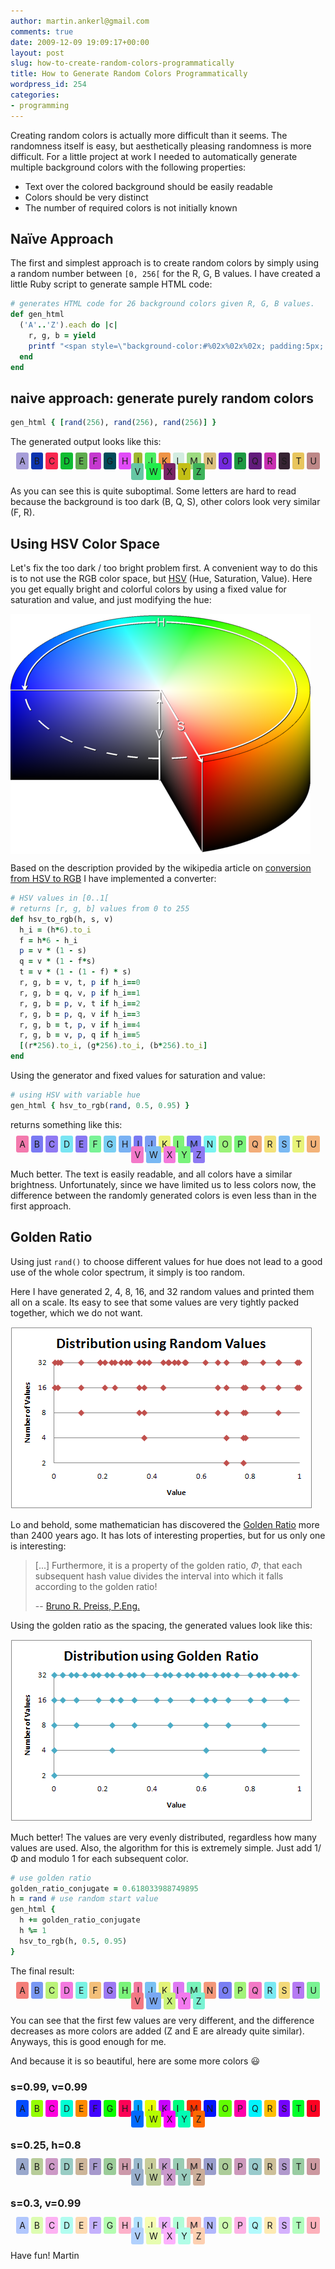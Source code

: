 ```yaml
---
author: martin.ankerl@gmail.com
comments: true
date: 2009-12-09 19:09:17+00:00
layout: post
slug: how-to-create-random-colors-programmatically
title: How to Generate Random Colors Programmatically
wordpress_id: 254
categories:
- programming
---
```


Creating random colors is actually more difficult than it seems. The randomness itself is easy, but aesthetically pleasing randomness is more difficult. For a little project at work I needed to automatically generate multiple background colors with the following properties:

* Text over the colored background should be easily readable
* Colors should be very distinct
* The number of required colors is not initially known

## Naïve Approach

The first and simplest approach is to create random colors by simply using a random number between `[0, 256[` for the R, G, B values. I have created a little Ruby script to generate sample HTML code:

```ruby
# generates HTML code for 26 background colors given R, G, B values.
def gen_html
  ('A'..'Z').each do |c|
    r, g, b = yield
    printf "<span style=\"background-color:#%02x%02x%02x; padding:5px; -moz-border-radius:3px; -webkit-border-radius:3px;\">#{c}</span> ", r, g, b
  end
end
```

## naive approach: generate purely random colors

```ruby
gen_html { [rand(256), rand(256), rand(256)] }
```

The generated output looks like this:

<p style="text-align:center;"><span style="background-color:#a69dd8; padding:5px; -moz-border-radius:3px; -webkit-border-radius:3px;">A</span> <span style="background-color:#0c35b0; padding:5px; -moz-border-radius:3px; -webkit-border-radius:3px;">B</span> <span style="background-color:#f82750; padding:5px; -moz-border-radius:3px; -webkit-border-radius:3px;">C</span> <span style="background-color:#0ebd31; padding:5px; -moz-border-radius:3px; -webkit-border-radius:3px;">D</span> <span style="background-color:#5fab4f; padding:5px; -moz-border-radius:3px; -webkit-border-radius:3px;">E</span> <span style="background-color:#c538cf; padding:5px; -moz-border-radius:3px; -webkit-border-radius:3px;">F</span> <span style="background-color:#014a59; padding:5px; -moz-border-radius:3px; -webkit-border-radius:3px;">G</span> <span style="background-color:#e14af8; padding:5px; -moz-border-radius:3px; -webkit-border-radius:3px;">H</span> <span style="background-color:#9fb730; padding:5px; -moz-border-radius:3px; -webkit-border-radius:3px;">I</span> <span style="background-color:#4bec60; padding:5px; -moz-border-radius:3px; -webkit-border-radius:3px;">J</span> <span style="background-color:#ef9345; padding:5px; -moz-border-radius:3px; -webkit-border-radius:3px;">K</span> <span style="background-color:#d2ece0; padding:5px; -moz-border-radius:3px; -webkit-border-radius:3px;">L</span> <span style="background-color:#9cda80; padding:5px; -moz-border-radius:3px; -webkit-border-radius:3px;">M</span> <span style="background-color:#dbc07c; padding:5px; -moz-border-radius:3px; -webkit-border-radius:3px;">N</span> <span style="background-color:#7328dd; padding:5px; -moz-border-radius:3px; -webkit-border-radius:3px;">O</span> <span style="background-color:#1e9942; padding:5px; -moz-border-radius:3px; -webkit-border-radius:3px;">P</span> <span style="background-color:#621b7b; padding:5px; -moz-border-radius:3px; -webkit-border-radius:3px;">Q</span> <span style="background-color:#c830b2; padding:5px; -moz-border-radius:3px; -webkit-border-radius:3px;">R</span> <span style="background-color:#362332; padding:5px; -moz-border-radius:3px; -webkit-border-radius:3px;">S</span> <span style="background-color:#e8c55d; padding:5px; -moz-border-radius:3px; -webkit-border-radius:3px;">T</span> <span style="background-color:#bd8787; padding:5px; -moz-border-radius:3px; -webkit-border-radius:3px;">U</span> <span style="background-color:#66c6a4; padding:5px; -moz-border-radius:3px; -webkit-border-radius:3px;">V</span> <span style="background-color:#21ec4b; padding:5px; -moz-border-radius:3px; -webkit-border-radius:3px;">W</span> <span style="background-color:#782364; padding:5px; -moz-border-radius:3px; -webkit-border-radius:3px;">X</span> <span style="background-color:#c3bf15; padding:5px; -moz-border-radius:3px; -webkit-border-radius:3px;">Y</span> <span style="background-color:#3db35a; padding:5px; -moz-border-radius:3px; -webkit-border-radius:3px;">Z</span>
</p>

As you can see this is quite suboptimal. Some letters are hard to read because the background is too dark (B, Q, S), other colors look very similar (F, R).

## Using HSV Color Space

Let's fix the too dark / too bright problem first. A convenient way to do this is to not use the RGB color space, but [HSV](http://en.wikipedia.org/wiki/HSL_and_HSV) (Hue, Saturation, Value). Here you get equally bright and colorful colors by using a fixed value for saturation and value, and just modifying the hue:

<img src="/img/2009/12/HSV_cylinder_small.png" alt="HSV Cylinder" align="center">

Based on the description provided by the wikipedia article on [conversion from HSV to RGB](http://en.wikipedia.org/wiki/HSL_and_HSV#Converting_to_RGB) I have implemented a converter:

```ruby
# HSV values in [0..1[
# returns [r, g, b] values from 0 to 255
def hsv_to_rgb(h, s, v)
  h_i = (h*6).to_i
  f = h*6 - h_i
  p = v * (1 - s)
  q = v * (1 - f*s)
  t = v * (1 - (1 - f) * s)
  r, g, b = v, t, p if h_i==0
  r, g, b = q, v, p if h_i==1
  r, g, b = p, v, t if h_i==2
  r, g, b = p, q, v if h_i==3
  r, g, b = t, p, v if h_i==4
  r, g, b = v, p, q if h_i==5
  [(r*256).to_i, (g*256).to_i, (b*256).to_i]
end
```

Using the generator and fixed values for saturation and value: 

```ruby
# using HSV with variable hue
gen_html { hsv_to_rgb(rand, 0.5, 0.95) }
```

returns something like this:

<center><span style="background-color:#f379ad; padding:5px; -moz-border-radius:3px; -webkit-border-radius:3px;">A</span> <span style="background-color:#7979f3; padding:5px; -moz-border-radius:3px; -webkit-border-radius:3px;">B</span> <span style="background-color:#9079f3; padding:5px; -moz-border-radius:3px; -webkit-border-radius:3px;">C</span> <span style="background-color:#79e5f3; padding:5px; -moz-border-radius:3px; -webkit-border-radius:3px;">D</span> <span style="background-color:#8979f3; padding:5px; -moz-border-radius:3px; -webkit-border-radius:3px;">E</span> <span style="background-color:#79f396; padding:5px; -moz-border-radius:3px; -webkit-border-radius:3px;">F</span> <span style="background-color:#79cff3; padding:5px; -moz-border-radius:3px; -webkit-border-radius:3px;">G</span> <span style="background-color:#79b1f3; padding:5px; -moz-border-radius:3px; -webkit-border-radius:3px;">H</span> <span style="background-color:#7979f3; padding:5px; -moz-border-radius:3px; -webkit-border-radius:3px;">I</span> <span style="background-color:#799ef3; padding:5px; -moz-border-radius:3px; -webkit-border-radius:3px;">J</span> <span style="background-color:#ecf379; padding:5px; -moz-border-radius:3px; -webkit-border-radius:3px;">K</span> <span style="background-color:#80f379; padding:5px; -moz-border-radius:3px; -webkit-border-radius:3px;">L</span> <span style="background-color:#797cf3; padding:5px; -moz-border-radius:3px; -webkit-border-radius:3px;">M</span> <span style="background-color:#79f3f0; padding:5px; -moz-border-radius:3px; -webkit-border-radius:3px;">N</span> <span style="background-color:#9af379; padding:5px; -moz-border-radius:3px; -webkit-border-radius:3px;">O</span> <span style="background-color:#79f37a; padding:5px; -moz-border-radius:3px; -webkit-border-radius:3px;">P</span> <span style="background-color:#f3ad79; padding:5px; -moz-border-radius:3px; -webkit-border-radius:3px;">Q</span> <span style="background-color:#f3e179; padding:5px; -moz-border-radius:3px; -webkit-border-radius:3px;">R</span> <span style="background-color:#79b9f3; padding:5px; -moz-border-radius:3px; -webkit-border-radius:3px;">S</span> <span style="background-color:#e8f379; padding:5px; -moz-border-radius:3px; -webkit-border-radius:3px;">T</span> <span style="background-color:#f3b379; padding:5px; -moz-border-radius:3px; -webkit-border-radius:3px;">U</span> <span style="background-color:#f379c9; padding:5px; -moz-border-radius:3px; -webkit-border-radius:3px;">V</span> <span style="background-color:#79b8f3; padding:5px; -moz-border-radius:3px; -webkit-border-radius:3px;">W</span> <span style="background-color:#f379dc; padding:5px; -moz-border-radius:3px; -webkit-border-radius:3px;">X</span> <span style="background-color:#79f37b; padding:5px; -moz-border-radius:3px; -webkit-border-radius:3px;">Y</span> <span style="background-color:#8e79f3; padding:5px; -moz-border-radius:3px; -webkit-border-radius:3px;">Z</span>
</center>

Much better. The text is easily readable, and all colors have a similar brightness. Unfortunately, since we have limited us to less colors now, the difference between the randomly generated colors is even less than in the first approach.


## Golden Ratio

Using just `rand()` to choose different values for hue does not lead to a good use of the whole color spectrum, it simply is too random.

Here I have generated 2, 4, 8, 16, and 32 random values and printed them all on a scale. Its easy to see that some values are very tightly packed together, which we do not want.

![random distribution](/img/2009/12/distribution-random.png)

Lo and behold, some mathematician has discovered the [Golden Ratio](http://en.wikipedia.org/wiki/Golden_ratio) more than 2400 years ago. It has lots of interesting properties, but for us only one is interesting:

> [...] Furthermore, it is a property of the golden ratio, <em>&Phi;</em>, that each subsequent hash value divides the interval into which it falls according to the golden ratio!
>
> -- [Bruno R. Preiss, P.Eng.](http://brpreiss.com/books/opus4/html/page214.html)

Using the golden ratio as the spacing, the generated values look like this:

![golden ratio distribution](/img/2009/12/distribution-goldenratio.png)

Much better! The values are very evenly distributed, regardless how many values are used. Also, the algorithm for this is extremely simple. Just add 1/&Phi; and modulo 1 for each subsequent color.

```ruby
# use golden ratio
golden_ratio_conjugate = 0.618033988749895
h = rand # use random start value
gen_html {
  h += golden_ratio_conjugate
  h %= 1
  hsv_to_rgb(h, 0.5, 0.95)
}
```

The final result:

<center><span style="background-color:#f37e79; padding:5px; -moz-border-radius:3px; -webkit-border-radius:3px;">A</span> <span style="background-color:#7998f3; padding:5px; -moz-border-radius:3px; -webkit-border-radius:3px;">B</span> <span style="background-color:#bbf379; padding:5px; -moz-border-radius:3px; -webkit-border-radius:3px;">C</span> <span style="background-color:#f379df; padding:5px; -moz-border-radius:3px; -webkit-border-radius:3px;">D</span> <span style="background-color:#79f3e3; padding:5px; -moz-border-radius:3px; -webkit-border-radius:3px;">E</span> <span style="background-color:#f3bf79; padding:5px; -moz-border-radius:3px; -webkit-border-radius:3px;">F</span> <span style="background-color:#9c79f3; padding:5px; -moz-border-radius:3px; -webkit-border-radius:3px;">G</span> <span style="background-color:#7af379; padding:5px; -moz-border-radius:3px; -webkit-border-radius:3px;">H</span> <span style="background-color:#f3799d; padding:5px; -moz-border-radius:3px; -webkit-border-radius:3px;">I</span> <span style="background-color:#79c1f3; padding:5px; -moz-border-radius:3px; -webkit-border-radius:3px;">J</span> <span style="background-color:#e4f379; padding:5px; -moz-border-radius:3px; -webkit-border-radius:3px;">K</span> <span style="background-color:#de79f3; padding:5px; -moz-border-radius:3px; -webkit-border-radius:3px;">L</span> <span style="background-color:#79f3ba; padding:5px; -moz-border-radius:3px; -webkit-border-radius:3px;">M</span> <span style="background-color:#f39779; padding:5px; -moz-border-radius:3px; -webkit-border-radius:3px;">N</span> <span style="background-color:#797ff3; padding:5px; -moz-border-radius:3px; -webkit-border-radius:3px;">O</span> <span style="background-color:#a2f379; padding:5px; -moz-border-radius:3px; -webkit-border-radius:3px;">P</span> <span style="background-color:#f379c6; padding:5px; -moz-border-radius:3px; -webkit-border-radius:3px;">Q</span> <span style="background-color:#79e9f3; padding:5px; -moz-border-radius:3px; -webkit-border-radius:3px;">R</span> <span style="background-color:#f3d979; padding:5px; -moz-border-radius:3px; -webkit-border-radius:3px;">S</span> <span style="background-color:#b579f3; padding:5px; -moz-border-radius:3px; -webkit-border-radius:3px;">T</span> <span style="background-color:#79f392; padding:5px; -moz-border-radius:3px; -webkit-border-radius:3px;">U</span> <span style="background-color:#f37984; padding:5px; -moz-border-radius:3px; -webkit-border-radius:3px;">V</span> <span style="background-color:#79a8f3; padding:5px; -moz-border-radius:3px; -webkit-border-radius:3px;">W</span> <span style="background-color:#cbf379; padding:5px; -moz-border-radius:3px; -webkit-border-radius:3px;">X</span> <span style="background-color:#f379ee; padding:5px; -moz-border-radius:3px; -webkit-border-radius:3px;">Y</span> <span style="background-color:#79f3d3; padding:5px; -moz-border-radius:3px; -webkit-border-radius:3px;">Z</span></center>

You can see that the first few values are very different, and the difference decreases as more colors are added (Z and E are already quite similar). Anyways, this is good enough for me.

And because it is so beautiful, here are some more colors :smiley:

### s=0.99, v=0.99

<center><span style="background-color:#024bfd; padding:5px; -moz-border-radius:3px; -webkit-border-radius:3px;">A</span> <span style="background-color:#94fd02; padding:5px; -moz-border-radius:3px; -webkit-border-radius:3px;">B</span> <span style="background-color:#fd02de; padding:5px; -moz-border-radius:3px; -webkit-border-radius:3px;">C</span> <span style="background-color:#02fdd3; padding:5px; -moz-border-radius:3px; -webkit-border-radius:3px;">D</span> <span style="background-color:#fd8a02; padding:5px; -moz-border-radius:3px; -webkit-border-radius:3px;">E</span> <span style="background-color:#4102fd; padding:5px; -moz-border-radius:3px; -webkit-border-radius:3px;">F</span> <span style="background-color:#0dfd02; padding:5px; -moz-border-radius:3px; -webkit-border-radius:3px;">G</span> <span style="background-color:#fd0256; padding:5px; -moz-border-radius:3px; -webkit-border-radius:3px;">H</span> <span style="background-color:#029ffd; padding:5px; -moz-border-radius:3px; -webkit-border-radius:3px;">I</span> <span style="background-color:#e8fd02; padding:5px; -moz-border-radius:3px; -webkit-border-radius:3px;">J</span> <span style="background-color:#c802fd; padding:5px; -moz-border-radius:3px; -webkit-border-radius:3px;">K</span> <span style="background-color:#02fd7f; padding:5px; -moz-border-radius:3px; -webkit-border-radius:3px;">L</span> <span style="background-color:#fd3602; padding:5px; -moz-border-radius:3px; -webkit-border-radius:3px;">M</span> <span style="background-color:#0217fd; padding:5px; -moz-border-radius:3px; -webkit-border-radius:3px;">N</span> <span style="background-color:#61fd02; padding:5px; -moz-border-radius:3px; -webkit-border-radius:3px;">O</span> <span style="background-color:#fd02aa; padding:5px; -moz-border-radius:3px; -webkit-border-radius:3px;">P</span> <span style="background-color:#02f3fd; padding:5px; -moz-border-radius:3px; -webkit-border-radius:3px;">Q</span> <span style="background-color:#fdbe02; padding:5px; -moz-border-radius:3px; -webkit-border-radius:3px;">R</span> <span style="background-color:#7402fd; padding:5px; -moz-border-radius:3px; -webkit-border-radius:3px;">S</span> <span style="background-color:#02fd2b; padding:5px; -moz-border-radius:3px; -webkit-border-radius:3px;">T</span> <span style="background-color:#fd0222; padding:5px; -moz-border-radius:3px; -webkit-border-radius:3px;">U</span> <span style="background-color:#026bfd; padding:5px; -moz-border-radius:3px; -webkit-border-radius:3px;">V</span> <span style="background-color:#b5fd02; padding:5px; -moz-border-radius:3px; -webkit-border-radius:3px;">W</span> <span style="background-color:#fc02fd; padding:5px; -moz-border-radius:3px; -webkit-border-radius:3px;">X</span> <span style="background-color:#02fdb3; padding:5px; -moz-border-radius:3px; -webkit-border-radius:3px;">Y</span> <span style="background-color:#fd6a02; padding:5px; -moz-border-radius:3px; -webkit-border-radius:3px;">Z</span>
</center>


### s=0.25, h=0.8

<center><span style="background-color:#99a8cc; padding:5px; -moz-border-radius:3px; -webkit-border-radius:3px;">A</span> <span style="background-color:#b7cc99; padding:5px; -moz-border-radius:3px; -webkit-border-radius:3px;">B</span> <span style="background-color:#cc99c6; padding:5px; -moz-border-radius:3px; -webkit-border-radius:3px;">C</span> <span style="background-color:#99ccc4; padding:5px; -moz-border-radius:3px; -webkit-border-radius:3px;">D</span> <span style="background-color:#ccb599; padding:5px; -moz-border-radius:3px; -webkit-border-radius:3px;">E</span> <span style="background-color:#a699cc; padding:5px; -moz-border-radius:3px; -webkit-border-radius:3px;">F</span> <span style="background-color:#9bcc99; padding:5px; -moz-border-radius:3px; -webkit-border-radius:3px;">G</span> <span style="background-color:#cc99aa; padding:5px; -moz-border-radius:3px; -webkit-border-radius:3px;">H</span> <span style="background-color:#99b9cc; padding:5px; -moz-border-radius:3px; -webkit-border-radius:3px;">I</span> <span style="background-color:#c8cc99; padding:5px; -moz-border-radius:3px; -webkit-border-radius:3px;">J</span> <span style="background-color:#c299cc; padding:5px; -moz-border-radius:3px; -webkit-border-radius:3px;">K</span> <span style="background-color:#99ccb3; padding:5px; -moz-border-radius:3px; -webkit-border-radius:3px;">L</span> <span style="background-color:#cca499; padding:5px; -moz-border-radius:3px; -webkit-border-radius:3px;">M</span> <span style="background-color:#999dcc; padding:5px; -moz-border-radius:3px; -webkit-border-radius:3px;">N</span> <span style="background-color:#accc99; padding:5px; -moz-border-radius:3px; -webkit-border-radius:3px;">O</span> <span style="background-color:#cc99bb; padding:5px; -moz-border-radius:3px; -webkit-border-radius:3px;">P</span> <span style="background-color:#99cacc; padding:5px; -moz-border-radius:3px; -webkit-border-radius:3px;">Q</span> <span style="background-color:#ccbf99; padding:5px; -moz-border-radius:3px; -webkit-border-radius:3px;">R</span> <span style="background-color:#b099cc; padding:5px; -moz-border-radius:3px; -webkit-border-radius:3px;">S</span> <span style="background-color:#99cca2; padding:5px; -moz-border-radius:3px; -webkit-border-radius:3px;">T</span> <span style="background-color:#cc99a0; padding:5px; -moz-border-radius:3px; -webkit-border-radius:3px;">U</span> <span style="background-color:#99afcc; padding:5px; -moz-border-radius:3px; -webkit-border-radius:3px;">V</span> <span style="background-color:#becc99; padding:5px; -moz-border-radius:3px; -webkit-border-radius:3px;">W</span> <span style="background-color:#cc99cc; padding:5px; -moz-border-radius:3px; -webkit-border-radius:3px;">X</span> <span style="background-color:#99ccbd; padding:5px; -moz-border-radius:3px; -webkit-border-radius:3px;">Y</span> <span style="background-color:#ccae99; padding:5px; -moz-border-radius:3px; -webkit-border-radius:3px;">Z</span></center>


### s=0.3, v=0.99

<center><span style="background-color:#b1c7fd; padding:5px; -moz-border-radius:3px; -webkit-border-radius:3px;">A</span> <span style="background-color:#ddfdb1; padding:5px; -moz-border-radius:3px; -webkit-border-radius:3px;">B</span> <span style="background-color:#fdb1f3; padding:5px; -moz-border-radius:3px; -webkit-border-radius:3px;">C</span> <span style="background-color:#b1fdf0; padding:5px; -moz-border-radius:3px; -webkit-border-radius:3px;">D</span> <span style="background-color:#fddab1; padding:5px; -moz-border-radius:3px; -webkit-border-radius:3px;">E</span> <span style="background-color:#c4b1fd; padding:5px; -moz-border-radius:3px; -webkit-border-radius:3px;">F</span> <span style="background-color:#b4fdb1; padding:5px; -moz-border-radius:3px; -webkit-border-radius:3px;">G</span> <span style="background-color:#fdb1ca; padding:5px; -moz-border-radius:3px; -webkit-border-radius:3px;">H</span> <span style="background-color:#b1e1fd; padding:5px; -moz-border-radius:3px; -webkit-border-radius:3px;">I</span> <span style="background-color:#f7fdb1; padding:5px; -moz-border-radius:3px; -webkit-border-radius:3px;">J</span> <span style="background-color:#edb1fd; padding:5px; -moz-border-radius:3px; -webkit-border-radius:3px;">K</span> <span style="background-color:#b1fdd7; padding:5px; -moz-border-radius:3px; -webkit-border-radius:3px;">L</span> <span style="background-color:#fdc1b1; padding:5px; -moz-border-radius:3px; -webkit-border-radius:3px;">M</span> <span style="background-color:#b1b7fd; padding:5px; -moz-border-radius:3px; -webkit-border-radius:3px;">N</span> <span style="background-color:#cefdb1; padding:5px; -moz-border-radius:3px; -webkit-border-radius:3px;">O</span> <span style="background-color:#fdb1e4; padding:5px; -moz-border-radius:3px; -webkit-border-radius:3px;">P</span> <span style="background-color:#b1fafd; padding:5px; -moz-border-radius:3px; -webkit-border-radius:3px;">Q</span> <span style="background-color:#fdeab1; padding:5px; -moz-border-radius:3px; -webkit-border-radius:3px;">R</span> <span style="background-color:#d4b1fd; padding:5px; -moz-border-radius:3px; -webkit-border-radius:3px;">S</span> <span style="background-color:#b1fdbd; padding:5px; -moz-border-radius:3px; -webkit-border-radius:3px;">T</span> <span style="background-color:#fdb1bb; padding:5px; -moz-border-radius:3px; -webkit-border-radius:3px;">U</span> <span style="background-color:#b1d1fd; padding:5px; -moz-border-radius:3px; -webkit-border-radius:3px;">V</span> <span style="background-color:#e7fdb1; padding:5px; -moz-border-radius:3px; -webkit-border-radius:3px;">W</span> <span style="background-color:#fdb1fd; padding:5px; -moz-border-radius:3px; -webkit-border-radius:3px;">X</span> <span style="background-color:#b1fde7; padding:5px; -moz-border-radius:3px; -webkit-border-radius:3px;">Y</span> <span style="background-color:#fdd0b1; padding:5px; -moz-border-radius:3px; -webkit-border-radius:3px;">Z</span></center>

Have fun!
Martin

